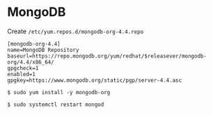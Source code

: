 # MongoDB

Create `/etc/yum.repos.d/mongodb-org-4.4.repo`

```
[mongodb-org-4.4]
name=MongoDB Repository
baseurl=https://repo.mongodb.org/yum/redhat/$releasever/mongodb-org/4.4/x86_64/
gpgcheck=1
enabled=1
gpgkey=https://www.mongodb.org/static/pgp/server-4.4.asc
```

```
$ sudo yum install -y mongodb-org
```

```
$ sudo systemctl restart mongod
```
